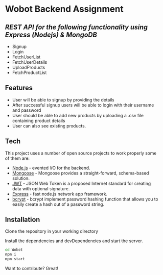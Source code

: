 # Wobot Backend Assignment 

## _REST API for the following functionality using Express (Nodejs) & MongoDB_
- Signup
- Login
- FetchUserList
- FetchUserDetails
- UploadProducts
- FetchProductList



## Features

- User will be able to signup by providing the details
- After successful signup users will be able to login with their username and password
- User should be able to add new products by uploading a .csv file containing product details 
- User can also see existing products.

## Tech

This project uses a number of open source projects to work properly some of them are:

- [Node.js](https://nodejs.org/en/) - evented I/O for the backend.
- [Mongoose](https://mongoosejs.com) - Mongoose provides a straight-forward, schema-based solution.
- [JWT](https://jwt.io/introduction) - JSON Web Token is a proposed Internet standard for creating data with optional signature.
- [Express](https://expressjs.com/en/guide/routing.html) - fast node.js network app framework.
- [bcrypt](https://www.npmjs.com/package/bcryptjs) - bcrypt implement password hashing function that allows you to easily create a hash out of a password string.


## Installation

Clone the repository in your working directory

Install the dependencies and devDependencies and start the server.

```sh
cd Wobot
npm i
npm start
```

Want to contribute? Great!

